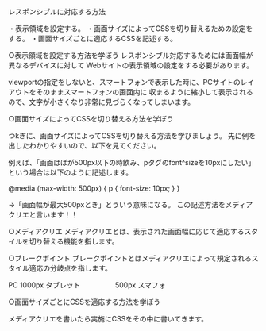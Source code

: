 レスポンシブルに対応する方法

・表示領域を設定する。
・画面サイズによってCSSを切り替えるための設定をする。
・画面サイズごとに適応するCSSを記述する。

○表示領域を設定する方法を学ぼう
  レスポンシブル対応するためには画面幅が異なるデバイスに対して
  Webサイトの表示領域の設定をする必要があります。
  
  viewportの指定をしないと、スマートフォンで表示した時に、PCサイトのレイアウトをそのままスマートフォンの画面内に
  収まるように縮小して表示されるので、文字が小さくなり非常に見づらくなってしまいます。
  
  
  
  ○画面サイズによってCSSを切り替える方法を学ぼう
  
  つkぎに、画面サイズによってCSSを切り替える方法を学びましょう。
  先に例を出したわかりやすいので、以下を見てください。
  
  例えば、「画面はばが500px以下の時飲み、pタグのfont^sizeを10pxにしたい」という場合は以下のように記述します。
  
  @media (max-width: 500px) {
    p {
      font-size: 10px;
    }
  }
  
  →「画面幅が最大500pxとき」とういう意味になる。
  この記述方法をメディアクリエと言います！！
  
  ○メディアクリエ
  メディアクリエとは、表示された画面幅に応じて適応するスタイルを切り替える機能を指します。
  
  ○ブレークポイント
  ブレークポイントとはメディアクリエによって規定されるスタイル適応の分岐点を指します。
  
  PC  1000px  タブレット　　　　　500px   スマフォ
  
  
  ○画面サイズごとにCSSを適応する方法を学ぼう
  
  メディアクリエを書いたら実施にCSSをその中に書いてきます。
  
  
  
  
  
  
  
  
  
  
  
  
  
  
  
  
